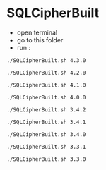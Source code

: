 # SQLCipherBuilt

- open terminal 
- go to this folder 
- run : 

```
./SQLCipherBuilt.sh 4.3.0
```

```
./SQLCipherBuilt.sh 4.2.0
```

```
./SQLCipherBuilt.sh 4.1.0
```

```
./SQLCipherBuilt.sh 4.0.0
```

```
./SQLCipherBuilt.sh 3.4.2
```

```
./SQLCipherBuilt.sh 3.4.1
```

```
./SQLCipherBuilt.sh 3.4.0
```

```
./SQLCipherBuilt.sh 3.3.1
```

```
./SQLCipherBuilt.sh 3.3.0
```